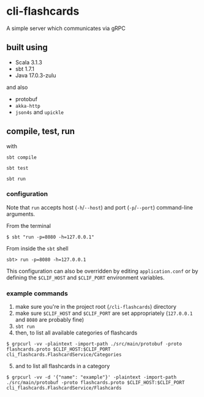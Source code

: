 # cli-flashcards

A simple server which communicates via gRPC

## built using

- Scala 3.1.3
- sbt 1.7.1
- Java 17.0.3-zulu

and also

- protobuf
- `akka-http`
- `json4s` and `upickle`

## compile, test, run

with

`sbt compile`

`sbt test`

`sbt run`

### configuration

Note that `run` accepts host (`-h`/`--host`) and port (`-p`/`--port`) command-line arguments.

From the terminal

`$ sbt "run -p=8080 -h=127.0.0.1"`

From inside the `sbt` shell

`sbt> run -p=8080 -h=127.0.0.1`

This configuration can also be overridden by editing `application.conf` or by defining the `$CLIF_HOST` and `$CLIF_PORT` environment variables.

### example commands

1. make sure you're in the project root (`/cli-flashcards`) directory
2. make sure `$CLIF_HOST` and `$CLIF_PORT` are set appropriately (`127.0.0.1` and `8080` are probably fine)
3. `sbt run`
4. then, to list all available categories of flashcards

`$ grpcurl -vv -plaintext -import-path ./src/main/protobuf -proto flashcards.proto $CLIF_HOST:$CLIF_PORT cli_flashcards.FlashcardService/Categories`

5. and to list all flashcards in a category

`$ grpcurl -vv -d '{"name": "example"}' -plaintext -import-path ./src/main/protobuf -proto flashcards.proto $CLIF_HOST:$CLIF_PORT cli_flashcards.FlashcardService/Flashcards`